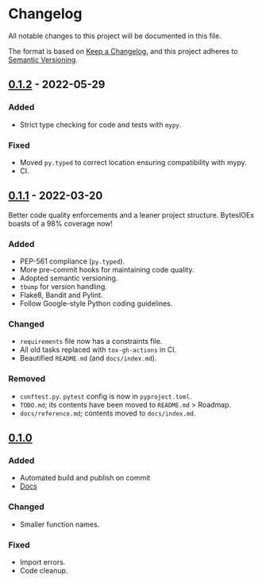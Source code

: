 # Changelog

All notable changes to this project will be documented in this file.

The format is based on [Keep a Changelog](https://keepachangelog.com/en/1.0.0/),
and this project adheres to [Semantic Versioning](https://semver.org/spec/v2.0.0.html).

## [0.1.2] - 2022-05-29

### Added

- Strict type checking for code and tests with `mypy`.

### Fixed

- Moved `py.typed` to correct location ensuring compatibility with mypy.
- CI.

## [0.1.1] - 2022-03-20

Better code quality enforcements and a leaner project structure. BytesIOEx
boasts of a 98% coverage now!

### Added

- PEP-561 compliance (`py.typed`).
- More pre-commit hooks for maintaining code quality.
- Adopted semantic versioning.
- `tbump` for version handling.
- Flake8, Bandit and Pylint.
- Follow Google-style Python coding guidelines.

### Changed

- `requirements` file now has a constraints file.
- All old tasks replaced with `tox-gh-actions` in CI.
- Beautified `README.md` (and `docs/index.md`).

### Removed

- `conftest.py`. `pytest` config is now in `pyproject.toml`.
- `TODO.md`; its contents have been moved to `README.md` > Roadmap.
- `docs/reference.md`; contents moved to `docs/index.md`.

## [0.1.0]

### Added

- Automated build and publish on commit
- [Docs](https://bytesioex.rtfd.io)

### Changed

- Smaller function names.

### Fixed

- Import errors.
- Code cleanup.

<!-- VERSION LINKS -->

[0.1.2]: https://github.com/demberto/bytesioex/compare/v0.1.1...v0.1.2
[0.1.1]: https://github.com/demberto/bytesioex/compare/v0.1.0...v0.1.1
[0.1.0]: https://github.com/demberto/bytesioex/releases/tag/v0.0.1
